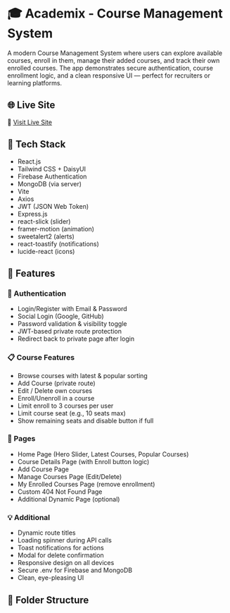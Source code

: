 # 🎓 Academix - Course Management System

A modern Course Management System where users can explore available courses, enroll in them, manage their added courses, and track their own enrolled courses. The app demonstrates secure authentication, course enrollment logic, and a clean responsive UI — perfect for recruiters or learning platforms.

## 🌐 Live Site

🔗 [Visit Live Site](https://academix-5a4b3.web.app)

## 🔌 Tech Stack

- React.js
- Tailwind CSS + DaisyUI
- Firebase Authentication
- MongoDB (via server)
- Vite
- Axios
- JWT (JSON Web Token)
- Express.js
- react-slick (slider)
- framer-motion (animation)
- sweetalert2 (alerts)
- react-toastify (notifications)
- lucide-react (icons)

## 🚀 Features

### 🔐 Authentication
- Login/Register with Email & Password
- Social Login (Google, GitHub)
- Password validation & visibility toggle
- JWT-based private route protection
- Redirect back to private page after login

### 📋 Course Features
- Browse courses with latest & popular sorting
- Add Course (private route)
- Edit / Delete own courses
- Enroll/Unenroll in a course
- Limit enroll to 3 courses per user
- Limit course seat (e.g., 10 seats max)
- Show remaining seats and disable button if full

### 📄 Pages
- Home Page (Hero Slider, Latest Courses, Popular Courses)
- Course Details Page (with Enroll button logic)
- Add Course Page
- Manage Courses Page (Edit/Delete)
- My Enrolled Courses Page (remove enrollment)
- Custom 404 Not Found Page
- Additional Dynamic Page (optional)
  
### 💡 Additional
- Dynamic route titles
- Loading spinner during API calls
- Toast notifications for actions
- Modal for delete confirmation
- Responsive design on all devices
- Secure .env for Firebase and MongoDB
- Clean, eye-pleasing UI

## 📁 Folder Structure


